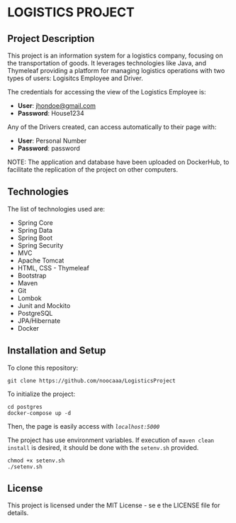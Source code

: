 # LOGISTICS PROJECT

## Project Description

This project is an information system for a logistics company, focusing on the transportation of goods. It leverages technologies like Java, and Thymeleaf providing a platform for managing logistics operations with two types of users: Logisitcs Employee and Driver. 

The credentials for accessing the view of the Logistics Employee is:
  - **User**: jhondoe@gmail.com
  - **Password**: House1234

Any of the Drivers created, can access automatically to their page with:
- **User**: Personal Number
- **Password**: password

NOTE: The application and database have been uploaded on DockerHub, to facilitate the replication of the project on other computers. 
## Technologies

The list of technologies used are:

* Spring Core
* Spring Data
* Spring Boot
* Spring Security
* MVC
* Apache Tomcat
* HTML, CSS - Thymeleaf
* Bootstrap
* Maven
* Git
* Lombok
* Junit and Mockito
* PostgreSQL
* JPA/Hibernate
* Docker

## Installation and Setup

To clone this repository:

    git clone https://github.com/noocaaa/LogisticsProject

To initialize the project:

    cd postgres
    docker-compose up -d

Then, the page is easily access with _`localhost:5000`_

The project has use environment variables. If execution of `maven clean install` is desired, it should be done with the `setenv.sh` provided.

    chmod +x setenv.sh
    ./setenv.sh

## License

This project is licensed under the MIT License - se e the LICENSE file for details.